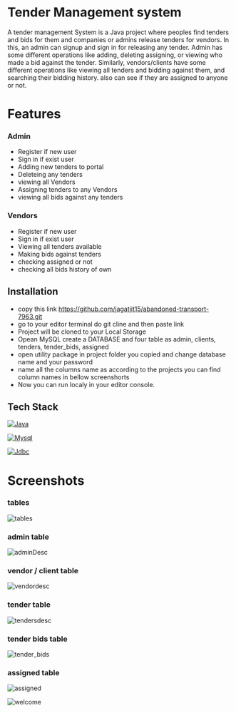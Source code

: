 
# Tender Management system


 A tender management System is a Java project where peoples find tenders and bids for them and companies or admins release tenders for vendors. In this, an admin can signup and sign in for releasing any tender. Admin has some different operations like adding, deleting assigning, or viewing who made a bid against the tender. Similarly, vendors/clients have some different operations like viewing all tenders and bidding against them, and searching their bidding history. also can see if they are assigned to anyone or not. 
# Features
### Admin
- Register if new user
- Sign in if exist user
- Adding new tenders to portal
- Deleteing any tenders
- viewing all Vendors
- Assigning tenders to any Vendors
- viewing all bids against any tenders

### Vendors
- Register if new user
- Sign in if exist user
- Viewing all tenders available
- Making bids against tenders
- checking assigned or not
- checking all bids history of own


## Installation

- copy this link https://github.com/jagatjit15/abandoned-transport-7963.git
- go to your editor terminal do git cline and then paste link
- Project will be cloned to your Local Storage
- Opean MySQL create a DATABASE and four table as admin, clients, tenders, tender_bids, assigned
- open utility package in project folder you copied and change database name and your password
- name all the columns name as according to the projects you can find column names in bellow screenshorts
- Now you can run localy in your editor console.
    
## Tech Stack
[![Java](https://img.shields.io/badge/java-lightgrey?style=for-the-badge&logo=Java&logoColor=)](https://java.com/)

[![Mysql](https://img.shields.io/badge/Mysql-pink?style=for-the-badge&logo=Mysql&logoColor=)](https://Mysql.com/)

[![Jdbc](https://img.shields.io/badge/Jdbc-purple?style=for-the-badge&logo=Jdbc&logoColor=blue)](https://Jdbc.com/)


# Screenshots

### tables
![tables](https://user-images.githubusercontent.com/82428558/193434095-023aedb8-7b49-47b8-858f-f4063361e448.jpg)


### admin table
![adminDesc](https://user-images.githubusercontent.com/82428558/193434144-7a440234-0ac9-474e-bd5e-3ff746301694.jpg)

### vendor / client table
![vendordesc](https://user-images.githubusercontent.com/82428558/193434121-23e95b3b-ce69-4f0d-b750-3edee449f42f.jpg)

### tender table
![tendersdesc](https://user-images.githubusercontent.com/82428558/193434126-0c2a6d60-cef0-4725-96b0-b3f00864aa89.jpg)


### tender bids table
![tender_bids](https://user-images.githubusercontent.com/82428558/193434129-e8c24d92-a331-4c73-a19f-470a4b82b8f3.jpg)

### assigned table
![assigned](https://user-images.githubusercontent.com/82428558/193434140-c983a0eb-4a86-4e7d-aa62-71f7d326d682.jpg)





![welcome ](https://user-images.githubusercontent.com/82428558/193434204-04bdaeb6-0354-4e80-9bfc-f77a9fe7dba7.jpg)





